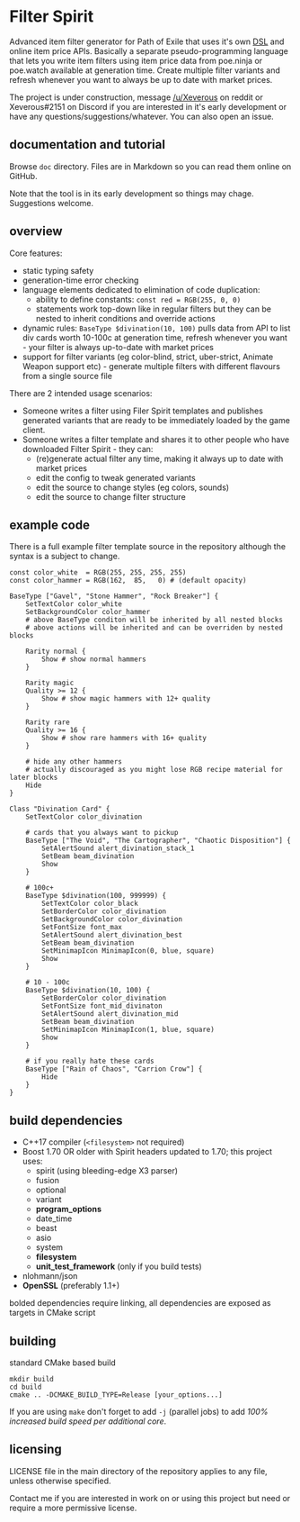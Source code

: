 # Filter Spirit

Advanced item filter generator for Path of Exile that uses it's own [DSL](https://en.wikipedia.org/wiki/Domain-specific_language) and online item price APIs. Basically a separate pseudo-programming language that lets you write item filters using item price data from poe.ninja or poe.watch available at generation time. Create multiple filter variants and refresh whenever you want to always be up to date with market prices.

The project is under construction, message [/u/Xeverous](https://old.reddit.com/user/Xeverous/) on reddit or Xeverous#2151 on Discord if you are interested in it's early development or have any questions/suggestions/whatever. You can also open an issue.

## documentation and tutorial

Browse `doc` directory. Files are in Markdown so you can read them online on GitHub.

Note that the tool is in its early development so things may chage. Suggestions welcome.

## overview

Core features:

- static typing safety
- generation-time error checking
- language elements dedicated to elimination of code duplication:
  - ability to define constants: `const red = RGB(255, 0, 0)`
  - statements work top-down like in regular filters but they can be nested to inherit conditions and override actions
- dynamic rules: `BaseType $divination(10, 100)` pulls data from API to list div cards worth 10-100c at generation time, refresh whenever you want - your filter is always up-to-date with market prices
- support for filter variants (eg color-blind, strict, uber-strict, Animate Weapon support etc) - generate multiple filters with different flavours from a single source file

There are 2 intended usage scenarios:

- Someone writes a filter using Filer Spirit templates and publishes generated variants that are ready to be immediately loaded by the game client.
- Someone writes a filter template and shares it to other people who have downloaded Filter Spirit - they can:
  - (re)generate actual filter any time, making it always up to date with market prices
  - edit the config to tweak generated variants
  - edit the source to change styles (eg colors, sounds)
  - edit the source to change filter structure

## example code

There is a full example filter template source in the repository although the syntax is a subject to change.

```
const color_white  = RGB(255, 255, 255, 255)
const color_hammer = RGB(162,  85,   0) # (default opacity)

BaseType ["Gavel", "Stone Hammer", "Rock Breaker"] {
	SetTextColor color_white
	SetBackgroundColor color_hammer
	# above BaseType conditon will be inherited by all nested blocks
	# above actions will be inherited and can be overriden by nested blocks

	Rarity normal {
		Show # show normal hammers
	}

	Rarity magic
	Quality >= 12 {
		Show # show magic hammers with 12+ quality
	}

	Rarity rare
	Quality >= 16 {
		Show # show rare hammers with 16+ quality
	}

	# hide any other hammers
	# actually discouraged as you might lose RGB recipe material for later blocks
	Hide
}

Class "Divination Card" {
	SetTextColor color_divination

	# cards that you always want to pickup
	BaseType ["The Void", "The Cartographer", "Chaotic Disposition"] {
		SetAlertSound alert_divination_stack_1
		SetBeam beam_divination
		Show
	}

	# 100c+
	BaseType $divination(100, 999999) {
		SetTextColor color_black
		SetBorderColor color_divination
		SetBackgroundColor color_divination
		SetFontSize font_max
		SetAlertSound alert_divination_best
		SetBeam beam_divination
		SetMinimapIcon MinimapIcon(0, blue, square)
		Show
	}

	# 10 - 100c
	BaseType $divination(10, 100) {
		SetBorderColor color_divination
		SetFontSize font_mid_divinaton
		SetAlertSound alert_divination_mid
		SetBeam beam_divination
		SetMinimapIcon MinimapIcon(1, blue, square)
		Show
	}

	# if you really hate these cards
	BaseType ["Rain of Chaos", "Carrion Crow"] {
		Hide
	}
}
```

## build dependencies

- C++17 compiler (`<filesystem>` not required)
- Boost 1.70 OR older with Spirit headers updated to 1.70; this project uses:
  - spirit (using bleeding-edge X3 parser)
  - fusion
  - optional
  - variant
  - **program_options**
  - date_time
  - beast
  - asio
  - system
  - **filesystem**
  - **unit_test_framework** (only if you build tests)
- nlohmann/json
- **OpenSSL** (preferably 1.1+)

bolded dependencies require linking, all dependencies are exposed as targets in CMake script

## building

standard CMake based build

```
mkdir build
cd build
cmake .. -DCMAKE_BUILD_TYPE=Release [your_options...]
```

If you are using `make` don't forget to add `-j` (parallel jobs) to add *100% increased build speed per additional core*.

## licensing

LICENSE file in the main directory of the repository applies to any file, unless otherwise specified.

Contact me if you are interested in work on or using this project but need or require a more permissive license.
